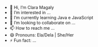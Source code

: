 - 👋 Hi, I’m Clara Magaly
- 👀 I’m interested in ...
- 🌱 I’m currently learning Java e JavaScript
- 💞️ I’m looking to collaborate on ...
- 📫 How to reach me ...
- 😄 Pronouns: Ela/Dela | She/Her
- ⚡ Fun fact: ...

<!---
MagalyCl/MagalyCl is a ✨ special ✨ repository because its `README.md` (this file) appears on your GitHub profile.
You can click the Preview link to take a look at your changes.
--->
